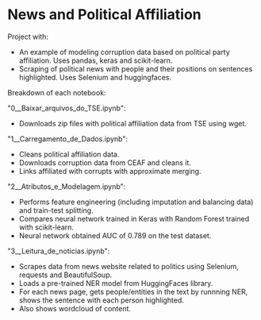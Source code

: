# News and Political Affiliation

Project with:
- An example of modeling corruption data based on political party affiliation. Uses pandas, keras and scikit-learn.
- Scraping of political news with people and their positions on sentences highlighted. Uses Selenium and huggingfaces.

Breakdown of each notebook:

"0__Baixar_arquivos_do_TSE.ipynb":
  - Downloads zip files with political affiliation data from TSE using wget.

"1__Carregamento_de_Dados.ipynb":
  - Cleans political affiliation data.
  - Downloads corruption data from CEAF and cleans it. 
  - Links affiliated with corrupts with approximate merging.

"2__Atributos_e_Modelagem.ipynb":
  - Performs feature engineering (including imputation and balancing data) and train-test splitting. 
  - Compares neural network trained in Keras with Random Forest trained with scikit-learn. 
  - Neural network obtained AUC of 0.789 on the test dataset.

"3__Leitura_de_noticias.ipynb":
  - Scrapes data from news website related to politics using Selenium, requests and BeautifulSoup.
  - Loads a pre-trained NER model from HuggingFaces library.
  - For each news page, gets people/entities in the text by runnning NER, shows the sentence with each person highlighted.
  - Also shows wordcloud of content.
